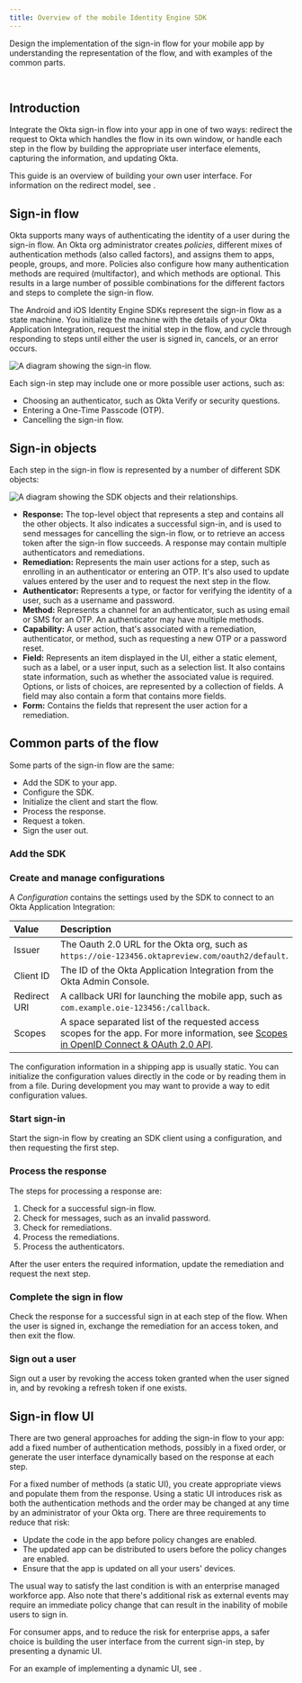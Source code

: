 ```yaml
---
title: Overview of the mobile Identity Engine SDK
---
```


<div class="oie-embedded-sdk">

Design the implementation of the sign-in flow for your mobile app by understanding the representation of the flow, and with examples of the common parts.

<ApiLifecycle access="ie" /><br>

## Introduction

Integrate the Okta sign-in flow into your app in one of two ways: redirect the request to Okta which handles the flow in its own window, or handle each step in the flow by building the appropriate user interface elements, capturing the information, and updating Okta.

This guide is an overview of building your own user interface. For information on the redirect model, see <StackSnippet snippet="redirectquickstart" inline />.

## Sign-in flow

Okta supports many ways of authenticating the identity of a user during the sign-in flow. An Okta org administrator creates _policies_, different mixes of authentication methods (also called factors), and assigns them to apps, people, groups, and more. Policies also configure how many authentication methods are required (multifactor), and which methods are optional. This results in a large number of possible combinations for the different factors and steps to complete the sign-in flow.

The Android and iOS Identity Engine SDKs represent the sign-in flow as a state machine. You initialize the machine with the details of your Okta Application Integration, request the initial step in the flow, and cycle through responding to steps until either the user is signed in, cancels, or an error occurs.

<div class="common-image-format">

![A diagram showing the sign-in flow.](/img/mobile-sdk/mobile-idx-basic-flow.png "A diagram that shows the sign-in flow.")

</div>

Each sign-in step may include one or more possible user actions, such as:

- Choosing an authenticator, such as Okta Verify or security questions.
- Entering a One-Time Passcode (OTP).
- Cancelling the sign-in flow.

## Sign-in objects

Each step in the sign-in flow is represented by a number of different SDK objects:

<div class="common-image-format">

![A diagram showing the SDK objects and their relationships.](/img/mobile-sdk/mobile-idx-objects.png "A diagram that shows the SDK objects for the sign in flow and the relationships between them.")

</div>

- **Response:** The top-level object that represents a step and contains all the other objects. It also indicates a successful sign-in, and is used to send messages for cancelling the sign-in flow, or to retrieve an access token after the sign-in flow succeeds. A response may contain multiple authenticators and remediations.
- **Remediation:** Represents the main user actions for a step, such as enrolling in an authenticator or entering an OTP. It's also used to update values entered by the user and to request the next step in the flow.
- **Authenticator:** Represents a type, or factor for verifying the identity of a user, such as a username and password.
- **Method:** Represents a channel for an authenticator, such as using email or SMS for an OTP. An authenticator may have multiple methods.
- **Capability:** A user action, that's associated with a remediation, authenticator, or method, such as requesting a new OTP or a password reset.
- **Field:** Represents an item displayed in the UI, either a static element, such as a label, or a user input, such as a selection list. It also contains state information, such as whether the associated value is required. Options, or lists of choices, are represented by a collection of fields. A field may also contain a form that contains more fields.
- **Form:** Contains the fields that represent the user action for a remediation.


## Common parts of the flow

Some parts of the sign-in flow are the same:

- Add the SDK to your app.
- Configure the SDK.
- Initialize the client and start the flow.
- Process the response.
- Request a token.
- Sign the user out.

### Add the SDK

<StackSnippet snippet="adddependency" />

### Create and manage configurations

A _Configuration_ contains the settings used by the SDK to connect to an Okta Application Integration:

| Value         | Description |
| :------------ | :---------- |
| Issuer        | The Oauth 2.0 URL for the Okta org, such as `https://oie-123456.oktapreview.com/oauth2/default`. |
| Client ID     | The ID of the Okta Application Integration from the Okta Admin Console.  |
| Redirect URI  | A callback URI for launching the mobile app, such as `com.example.oie-123456:/callback`. |
| Scopes        | A space separated list of the requested access scopes for the app. For more information, see [Scopes in OpenID Connect & OAuth 2.0 API](https://developer.okta.com/docs/reference/api/oidc/#scopes).|

The configuration information in a shipping app is usually static. You can initialize the configuration values directly in the code or by reading them in from a file. During development you may want to provide a way to edit configuration values.

<StackSnippet snippet="loadingaconfiguration" />

### Start sign-in

Start the sign-in flow by creating an SDK client using a configuration, and then requesting the first step.

<StackSnippet snippet="initializingsdksession" />

### Process the response

The steps for processing a response are:

1. Check for a successful sign-in flow.
1. Check for messages, such as an invalid password.
1. Check for remediations.
1. Process the remediations.
1. Process the authenticators.

After the user enters the required information, update the remediation and request the next step.

<StackSnippet snippet="processresponse" />

### Complete the sign in flow

Check the response for a successful sign in at each step of the flow. When the user is signed in, exchange the remediation for an access token, and then exit the flow.

<StackSnippet snippet="gettingatoken" />

### Sign out a user

Sign out a user by revoking the access token granted when the user signed in, and by revoking a refresh token if one exists.

<StackSnippet snippet="signingout" />

## Sign-in flow UI

There are two general approaches for adding the sign-in flow to your app: add a fixed number of authentication methods, possibly in a fixed order, or generate the user interface dynamically based on the response at each step.

For a fixed number of methods (a static UI), you create appropriate views and populate them from the response. Using a static UI introduces risk as both the authentication methods and the order may be changed at any time by an administrator of your Okta org. There are three requirements to reduce that risk:

- Update the code in the app before policy changes are enabled.
- The updated app can be distributed to users before the policy changes are enabled.
- Ensure that the app is updated on all your users' devices.

The usual way to satisfy the last condition is with an enterprise managed workforce app. Also note that there's additional risk as external events may require an immediate policy change that can result in the inability of mobile users to sign in.

For consumer apps, and to reduce the risk for enterprise apps, a safer choice is building the user interface from the current sign-in step, by presenting a dynamic UI.

For an example of implementing a dynamic UI, see <StackSnippet snippet="dynamicuisample" inline />.

</div>

